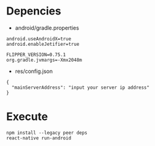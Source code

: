 # Depencies

* android/gradle.properties
```
android.useAndroidX=true
android.enableJetifier=true

FLIPPER_VERSION=0.75.1
org.gradle.jvmargs=-Xmx2048m
```

* res/config.json
```
{
  "mainServerAddress": "input your server ip address"
}
```

# Execute
```
npm install --legacy peer deps
react-native run-android
```